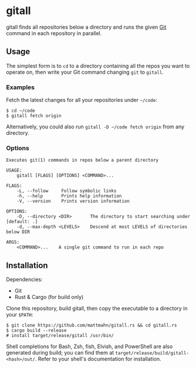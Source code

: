 # gitall

gitall finds all repositories below a directory and runs the given [Git][] command in each repository in parallel.


## Usage

The simplest form is to `cd` to a directory containing all the repos you want to operate on, then write your Git command changing `git` to `gitall`.


### Examples

Fetch the latest changes for all your repositories under `~/code`:
```console
$ cd ~/code
$ gitall fetch origin
```
Alternatively, you could also run `gitall -D ~/code fetch origin` from any directory.


### Options

```
Executes git(1) commands in repos below a parent directory

USAGE:
    gitall [FLAGS] [OPTIONS] <COMMAND>...

FLAGS:
    -L, --follow     Follow symbolic links
    -h, --help       Prints help information
    -V, --version    Prints version information

OPTIONS:
    -D, --directory <DIR>       The directory to start searching under [default: .]
    -d, --max-depth <LEVELS>    Descend at most LEVELS of directories below DIR

ARGS:
    <COMMAND>...    A single git command to run in each repo
```


## Installation

Dependencies:
  - Git
  - Rust & Cargo (for build only)

Clone this repository, build gitall, then copy the executable to a directory in your `$PATH`:
```console
$ git clone https://github.com/mattmahn/gitall.rs && cd gitall.rs
$ cargo build --release
# install target/release/gitall /usr/bin/
```

Shell completions for Bash, Zsh, fish, Elvish, and PowerShell are also generated during build; you can find them at `target/release/build/gitall-<hash>/out/`.
Refer to your shell's documentation for installation.


[Git]: https://git-scm.com/
